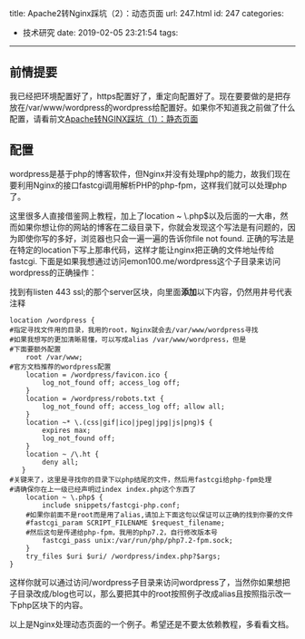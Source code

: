 title: Apache2转Nginx踩坑（2）：动态页面
url: 247.html
id: 247
categories:
  - 技术研究
date: 2019-02-05 23:21:54
tags:
---
前情提要
----

我已经把环境配置好了，https配置好了，重定向配置好了。现在要要做的是把存放在/var/www/wordpress的wordpress给配置好。如果你不知道我之前做了什么配置，请看前文[Apache转NGINX踩坑（1）：静态页面](/2019/02/05/Apache%E8%BD%ACNGINX%E8%B8%A9%E5%9D%91%EF%BC%882%EF%BC%89%EF%BC%9A%E5%8A%A8%E6%80%81%E9%A1%B5%E9%9D%A2/)

配置
--

wordpress是基于php的博客软件，但Nginx并没有处理php的能力，故我们现在要利用Nginx的接口fastcgi调用解析PHP的php-fpm，这样我们就可以处理php了。

这里很多人直接借鉴网上教程，加上了location ~ \\.php$以及后面的一大串，然而如果你想让你的网站的博客在二级目录下，你就会发现这个写法是有问题的，因为即使你写的多好，浏览器也只会一遍一遍的告诉你file not found. 正确的写法是在特定的location下写上那串代码，这样才能让nginx把正确的文件地址传给fastcgi. 下面是如果我想通过访问emon100.me/wordpress这个子目录来访问wordpress的正确操作：

找到有listen 443 ssl;的那个server区块，向里面**添加**以下内容，仍然用井号代表注释
```Nginx
location /wordpress {
#指定寻找文件用的目录，我用的root，Nginx就会去/var/www/wordpress寻找
#如果我想写的更加清晰易懂，可以写成alias /var/www/wordpress，但是
#下面要额外配置
	root /var/www;
#官方文档推荐的wordpress配置
	location = /wordpress/favicon.ico { 
		log_not_found off; access_log off; 
	}
	location = /wordpress/robots.txt { 
		log_not_found off; access_log off; allow all;
	}
	location ~* \.(css|gif|ico|jpeg|jpg|js|png)$ {
		expires max;
		log_not_found off;
	}
	location ~ /\.ht {
		deny all;
   }    
#关键来了，这里是寻找你的目录下以php结尾的文件，然后用fastcgi给php-fpm处理
#请确保你在上一级已经声明过index index.php这个东西了
	location ~ \.php$ {
		include snippets/fastcgi-php.conf;
	#如果你前面不是root而是用了alias,请加上下面这句以保证可以正确的找到你要的文件
	#fastcgi_param SCRIPT_FILENAME $request_filename;
	#然后这句是传递给php-fpm，我用的php7.2，自行修改版本号
		fastcgi_pass unix:/var/run/php/php7.2-fpm.sock;
	}
	try_files $uri $uri/ /wordpress/index.php?$args;
}
```

这样你就可以通过访问/wordpress子目录来访问wordpress了，当然你如果想把子目录改成/blog也可以，那么要把其中的root按照例子改成alias且按照指示改一下php区块下的内容。

以上是Nginx处理动态页面的一个例子。希望还是不要太依赖教程，多看看文档。